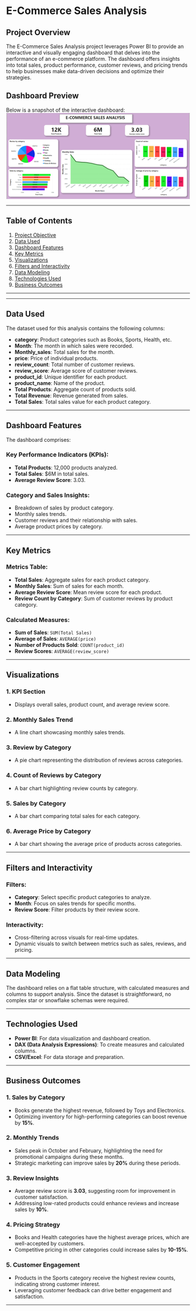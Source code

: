 # E-Commerce Sales Analysis

## Project Overview
The E-Commerce Sales Analysis project leverages Power BI to provide an interactive and visually engaging dashboard that delves into the performance of an e-commerce platform. The dashboard offers insights into total sales, product performance, customer reviews, and pricing trends to help businesses make data-driven decisions and optimize their strategies.

## Dashboard Preview

Below is a snapshot of the interactive dashboard: ![Banking Churn Dashboard](https://github.com/CodeVistaPro/PowerBI_Portfolio/blob/main/E-Commerce_Sales_Analysis/ecommerce.png)

---

## Table of Contents
1. [Project Objective](#project-objective)
2. [Data Used](#data-used)
3. [Dashboard Features](#dashboard-features)
4. [Key Metrics](#key-metrics)
5. [Visualizations](#visualizations)
6. [Filters and Interactivity](#filters-and-interactivity)
7. [Data Modeling](#data-modeling)
8. [Technologies Used](#technologies-used)
9. [Business Outcomes](#business-outcomes)

---

---

## Data Used
The dataset used for this analysis contains the following columns:
- **category**: Product categories such as Books, Sports, Health, etc.
- **Month**: The month in which sales were recorded.
- **Monthly_sales**: Total sales for the month.
- **price**: Price of individual products.
- **review_count**: Total number of customer reviews.
- **review_score**: Average score of customer reviews.
- **product_id**: Unique identifier for each product.
- **product_name**: Name of the product.
- **Total Products**: Aggregate count of products sold.
- **Total Revenue**: Revenue generated from sales.
- **Total Sales**: Total sales value for each product category.

---

## Dashboard Features
The dashboard comprises:

### **Key Performance Indicators (KPIs):**
- **Total Products**: 12,000 products analyzed.
- **Total Sales**: $6M in total sales.
- **Average Review Score**: 3.03.

### **Category and Sales Insights:**
- Breakdown of sales by product category.
- Monthly sales trends.
- Customer reviews and their relationship with sales.
- Average product prices by category.

---

## Key Metrics

### Metrics Table:
- **Total Sales**: Aggregate sales for each product category.
- **Monthly Sales**: Sum of sales for each month.
- **Average Review Score**: Mean review score for each product.
- **Review Count by Category**: Sum of customer reviews by product category.

### Calculated Measures:
- **Sum of Sales**: `SUM(Total Sales)`
- **Average of Sales**: `AVERAGE(price)`
- **Number of Products Sold**: `COUNT(product_id)`
- **Review Scores**: `AVERAGE(review_score)`

---

## Visualizations

### **1. KPI Section**
- Displays overall sales, product count, and average review score.

### **2. Monthly Sales Trend**
- A line chart showcasing monthly sales trends.

### **3. Review by Category**
- A pie chart representing the distribution of reviews across categories.

### **4. Count of Reviews by Category**
- A bar chart highlighting review counts by category.

### **5. Sales by Category**
- A bar chart comparing total sales for each category.

### **6. Average Price by Category**
- A bar chart showing the average price of products across categories.

---

## Filters and Interactivity

### Filters:
- **Category**: Select specific product categories to analyze.
- **Month**: Focus on sales trends for specific months.
- **Review Score**: Filter products by their review score.

### Interactivity:
- Cross-filtering across visuals for real-time updates.
- Dynamic visuals to switch between metrics such as sales, reviews, and pricing.

---

## Data Modeling
The dashboard relies on a flat table structure, with calculated measures and columns to support analysis. Since the dataset is straightforward, no complex star or snowflake schemas were required.

---

## Technologies Used
- **Power BI**: For data visualization and dashboard creation.
- **DAX (Data Analysis Expressions)**: To create measures and calculated columns.
- **CSV/Excel**: For data storage and preparation.

---

## Business Outcomes

### **1. Sales by Category**
- Books generate the highest revenue, followed by Toys and Electronics.
- Optimizing inventory for high-performing categories can boost revenue by **15%**.

### **2. Monthly Trends**
- Sales peak in October and February, highlighting the need for promotional campaigns during these months.
- Strategic marketing can improve sales by **20%** during these periods.

### **3. Review Insights**
- Average review score is **3.03**, suggesting room for improvement in customer satisfaction.
- Addressing low-rated products could enhance reviews and increase sales by **10%**.

### **4. Pricing Strategy**
- Books and Health categories have the highest average prices, which are well-accepted by customers.
- Competitive pricing in other categories could increase sales by **10-15%**.

### **5. Customer Engagement**
- Products in the Sports category receive the highest review counts, indicating strong customer interest.
- Leveraging customer feedback can drive better engagement and satisfaction.

---







